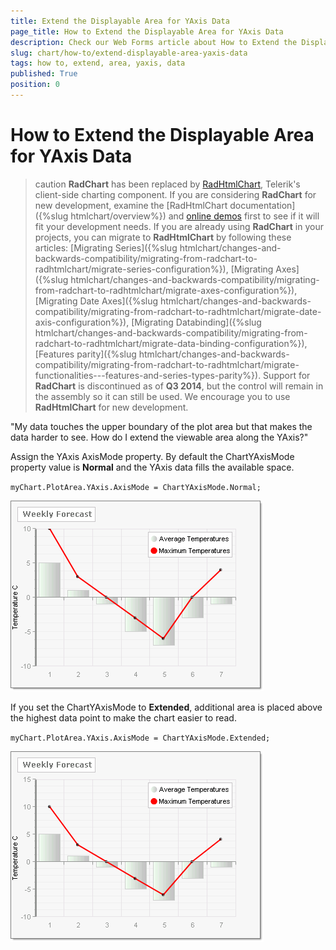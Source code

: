 ```yaml
---
title: Extend the Displayable Area for YAxis Data
page_title: How to Extend the Displayable Area for YAxis Data
description: Check our Web Forms article about How to Extend the Displayable Area for YAxis Data.
slug: chart/how-to/extend-displayable-area-yaxis-data
tags: how to, extend, area, yaxis, data
published: True
position: 0
---
```


# How to Extend the Displayable Area for YAxis Data

>caution  **RadChart** has been replaced by [RadHtmlChart](https://www.telerik.com/products/aspnet-ajax/html-chart.aspx), Telerik's client-side charting component. If you are considering **RadChart** for new development, examine the [RadHtmlChart documentation]({%slug htmlchart/overview%}) and [online demos](https://demos.telerik.com/aspnet-ajax/htmlchart/examples/overview/defaultcs.aspx) first to see if it will fit your development needs. If you are already using **RadChart** in your projects, you can migrate to **RadHtmlChart** by following these articles: [Migrating Series]({%slug htmlchart/changes-and-backwards-compatibility/migrating-from-radchart-to-radhtmlchart/migrate-series-configuration%}), [Migrating Axes]({%slug htmlchart/changes-and-backwards-compatibility/migrating-from-radchart-to-radhtmlchart/migrate-axes-configuration%}), [Migrating Date Axes]({%slug htmlchart/changes-and-backwards-compatibility/migrating-from-radchart-to-radhtmlchart/migrate-date-axis-configuration%}), [Migrating Databinding]({%slug htmlchart/changes-and-backwards-compatibility/migrating-from-radchart-to-radhtmlchart/migrate-data-binding-configuration%}), [Features parity]({%slug htmlchart/changes-and-backwards-compatibility/migrating-from-radchart-to-radhtmlchart/migrate-functionalities---features-and-series-types-parity%}). Support for **RadChart** is discontinued as of **Q3 2014**, but the control will remain in the assembly so it can still be used. We encourage you to use **RadHtmlChart** for new development.

"My data touches the upper boundary of the plot area but that makes the data harder to see. How do I extend the viewable area along the YAxis?"

Assign the YAxis AxisMode property. By default the ChartYAxisMode property value is **Normal** and the YAxis data fills the available space.

`myChart.PlotArea.YAxis.AxisMode = ChartYAxisMode.Normal;`

![normal axis](images/radchart-howto003.png)

If you set the ChartYAxisMode to **Extended**, additional area is placed above the highest data point to make the chart easier to read.

`myChart.PlotArea.YAxis.AxisMode = ChartYAxisMode.Extended;`

![extended axis](images/radchart-howto002.png)
